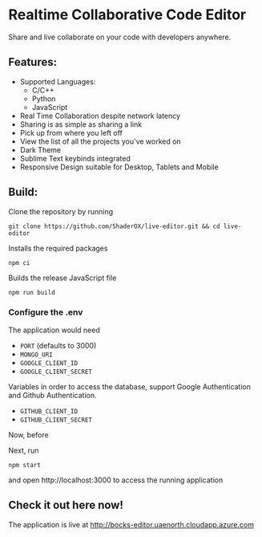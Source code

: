 # Realtime Collaborative Code Editor

Share and live collaborate on your code with developers anywhere.

## Features:
* Supported Languages: 
    * C/C++ 
    * Python 
    * JavaScript
* Real Time Collaboration despite network latency
* Sharing is as simple as sharing a link
* Pick up from where you left off
* View the list of all the projects you've worked on
* Dark Theme
* Sublime Text keybinds integrated
* Responsive Design suitable for Desktop, Tablets and Mobile

## Build:
Clone the repository by running

``` 
git clone https://github.com/ShaderOX/live-editor.git && cd live-editor 
```

Installs the required packages
```
npm ci
```

Builds the release JavaScript file
```
npm run build
```

### Configure the .env 
The application would need

* ```PORT``` (defaults to 3000)  
* ```MONGO_URI``` 
* ```GOOGLE_CLIENT_ID```
* ```GOOGLE_CLIENT_SECRET```

Variables in order to access the database, support Google Authentication and Github Authentication. <br />
* ```GITHUB_CLIENT_ID``` 
* ```GITHUB_CLIENT_SECRET``` 


Now, before 

Next, run 
```
npm start
```
and open http://localhost:3000 to access the running application

## Check it out here now!
The application is live at http://bocks-editor.uaenorth.cloudapp.azure.com

